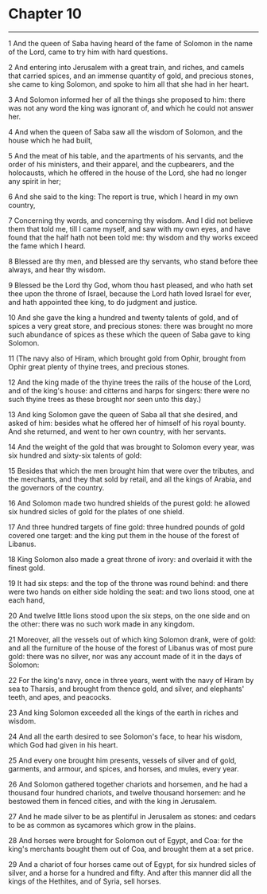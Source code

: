 # Chapter 10

***

1 And the queen of Saba having heard of the fame of Solomon in the name of the Lord, came to try him with hard questions.

2 And entering into Jerusalem with a great train, and riches, and camels that carried spices, and an immense quantity of gold, and precious stones, she came to king Solomon, and spoke to him all that she had in her heart.

3 And Solomon informed her of all the things she proposed to him: there was not any word the king was ignorant of, and which he could not answer her.

4 And when the queen of Saba saw all the wisdom of Solomon, and the house which he had built,

5 And the meat of his table, and the apartments of his servants, and the order of his ministers, and their apparel, and the cupbearers, and the holocausts, which he offered in the house of the Lord, she had no longer any spirit in her;

6 And she said to the king: The report is true, which I heard in my own country,

7 Concerning thy words, and concerning thy wisdom. And I did not believe them that told me, till I came myself, and saw with my own eyes, and have found that the half hath not been told me: thy wisdom and thy works exceed the fame which I heard.

8 Blessed are thy men, and blessed are thy servants, who stand before thee always, and hear thy wisdom.

9 Blessed be the Lord thy God, whom thou hast pleased, and who hath set thee upon the throne of Israel, because the Lord hath loved Israel for ever, and hath appointed thee king, to do judgment and justice.

10 And she gave the king a hundred and twenty talents of gold, and of spices a very great store, and precious stones: there was brought no more such abundance of spices as these which the queen of Saba gave to king Solomon.

11 (The navy also of Hiram, which brought gold from Ophir, brought from Ophir great plenty of thyine trees, and precious stones.

12 And the king made of the thyine trees the rails of the house of the Lord, and of the king's house: and citterns and harps for singers: there were no such thyine trees as these brought nor seen unto this day.)

13 And king Solomon gave the queen of Saba all that she desired, and asked of him: besides what he offered her of himself of his royal bounty. And she returned, and went to her own country, with her servants.

14 And the weight of the gold that was brought to Solomon every year, was six hundred and sixty-six talents of gold:

15 Besides that which the men brought him that were over the tributes, and the merchants, and they that sold by retail, and all the kings of Arabia, and the governors of the country.

16 And Solomon made two hundred shields of the purest gold: he allowed six hundred sicles of gold for the plates of one shield.

17 And three hundred targets of fine gold: three hundred pounds of gold covered one target: and the king put them in the house of the forest of Libanus.

18 King Solomon also made a great throne of ivory: and overlaid it with the finest gold.

19 It had six steps: and the top of the throne was round behind: and there were two hands on either side holding the seat: and two lions stood, one at each hand,

20 And twelve little lions stood upon the six steps, on the one side and on the other: there was no such work made in any kingdom.

21 Moreover, all the vessels out of which king Solomon drank, were of gold: and all the furniture of the house of the forest of Libanus was of most pure gold: there was no silver, nor was any account made of it in the days of Solomon:

22 For the king's navy, once in three years, went with the navy of Hiram by sea to Tharsis, and brought from thence gold, and silver, and elephants' teeth, and apes, and peacocks.

23 And king Solomon exceeded all the kings of the earth in riches and wisdom.

24 And all the earth desired to see Solomon's face, to hear his wisdom, which God had given in his heart.

25 And every one brought him presents, vessels of silver and of gold, garments, and armour, and spices, and horses, and mules, every year.

26 And Solomon gathered together chariots and horsemen, and he had a thousand four hundred chariots, and twelve thousand horsemen: and he bestowed them in fenced cities, and with the king in Jerusalem.

27 And he made silver to be as plentiful in Jerusalem as stones: and cedars to be as common as sycamores which grow in the plains.

28 And horses were brought for Solomon out of Egypt, and Coa: for the king's merchants bought them out of Coa, and brought them at a set price.

29 And a chariot of four horses came out of Egypt, for six hundred sicles of silver, and a horse for a hundred and fifty. And after this manner did all the kings of the Hethites, and of Syria, sell horses.

